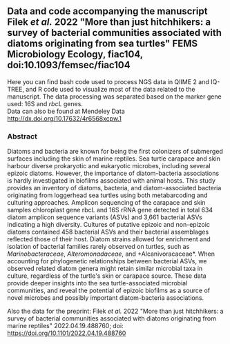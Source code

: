 ## Data and code accompanying the manuscript Filek *et al.* 2022 "More than just hitchhikers: a survey of bacterial communities associated with diatoms originating from sea turtles" FEMS Microbiology Ecology, fiac104, doi:10.1093/femsec/fiac104 
  
Here you can find bash code used to process NGS data in QIIME 2 and IQ-TREE, and R code used to visualize most of the data related to the manuscript. The data processing was separated based on the marker gene used: 16S and *rbcL* genes.  
Data can also be found at Mendeley Data http://dx.doi.org/10.17632/4r6568xcpw.1
  
### Abstract
Diatoms and bacteria are known for being the first colonizers of submerged surfaces including the skin of marine reptiles. Sea turtle carapace and skin harbour diverse prokaryotic and eukaryotic microbes, including several epizoic diatoms. However, the importance of diatom-bacteria associations is hardly investigated in biofilms associated with animal hosts. This study provides an inventory of diatoms, bacteria, and diatom-associated bacteria originating from loggerhead sea turtles using both metabarcoding and culturing approaches. Amplicon sequencing of the carapace and skin samples chloroplast gene rbcL and 16S rRNA gene detected in total 634 diatom amplicon sequence variants (ASVs) and 3,661 bacterial ASVs indicating a high diversity. Cultures of putative epizoic and non-epizoic diatoms contained 458 bacterial ASVs and their bacterial assemblages reflected those of their host. Diatom strains allowed for enrichment and isolation of bacterial families rarely observed on turtles, such as *Marinobacteraceae*, *Alteromonadaceae*, and +Alcanivoracaceae*. When accounting for phylogenetic relationships between bacterial ASVs, we observed related diatom genera might retain similar microbial taxa in culture, regardless of the turtle's skin or carapace source. These data provide deeper insights into the sea turtle-associated microbial communities, and reveal the potential of epizoic biofilms as a source of novel microbes and possibly important diatom-bacteria associations.
  
  
Also the data for the preprint: Filek *et al.* 2022 "More than just hitchhikers: a survey of bacterial communities associated with diatoms originating from marine reptiles" 2022.04.19.488760; doi: https://doi.org/10.1101/2022.04.19.488760

